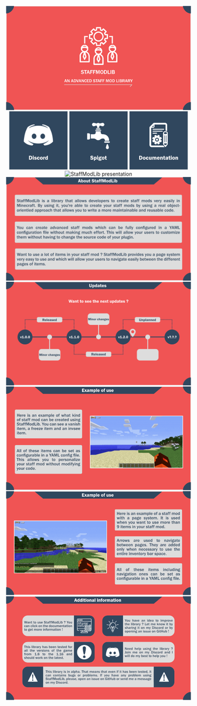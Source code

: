 <div align="center">
    <img src="presentation/logo.png" alt="StaffModLib logo">
    <div>
        <a href="https://discord.gg/UdBJvSY"><img src="presentation/discord_icon.png" alt="Discord link"></a>
        <a href="https://www.spigotmc.org/resources/staffmodlib.89180/"><img src="presentation/spigot_icon.png" alt="Spigot link"></a>
        <a href="https://syrows-development.gitbook.io/staffmodlib/"><img src="presentation/documentation_icon.png" alt="Documentation link"></a>
    </div>
    <div><img src="presentation/en/introduction_fr.png" alt="StaffModLib presentation"></div>
    <div><img src="presentation/en/presentation_en.png" alt="StaffModLib presentation"></div>
    <div><img src="presentation/en/updates_en.png" alt="StaffModLib old and next updates"></div>
    <div><img src="presentation/en/configurable_sm_example_en.gif" alt="Example of configurable staff mod"></div>
    <div><img src="presentation/en/pageable_sm_example_en.gif" alt="Example of pageable staff mod"></div>
    <div><img src="presentation/en/additional_information_en.png" alt="StaffModLib additional information"></div>
</div>
